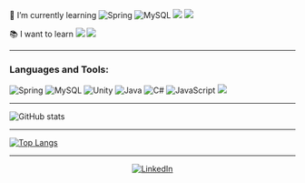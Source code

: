  🌱 I’m currently learning <img alt="Spring" src="https://img.shields.io/badge/spring-%236DB33F.svg?&style=for-the-badge&logo=spring&logoColor=white"/> <img alt="MySQL" src="https://img.shields.io/badge/mysql-%2300f.svg?&style=for-the-badge&logo=mysql&logoColor=white"/> <img src="https://img.shields.io/badge/PostgreSQL-316192?style=for-the-badge&logo=postgresql&logoColor=white">  <img src="https://img.shields.io/badge/Docker-2CA5E0?style=for-the-badge&logo=docker&logoColor=white">
 
 :books: I want to learn  <img src="https://img.shields.io/badge/MongoDB-4EA94B?style=for-the-badge&logo=mongodb&logoColor=white"> <img src="https://img.shields.io/badge/Amazon_AWS-232F3E?style=for-the-badge&logo=amazon-aws&logoColor=white">


 
 

---
### Languages and Tools:
<img alt="Spring" src="https://img.shields.io/badge/spring-%236DB33F.svg?&style=for-the-badge&logo=spring&logoColor=white"/> <img alt="MySQL" src="https://img.shields.io/badge/mysql-%2300f.svg?&style=for-the-badge&logo=mysql&logoColor=white"/> <img alt="Unity" src="https://img.shields.io/badge/unity-%23000000.svg?&style=for-the-badge&logo=unity&logoColor=white"/>
<img alt="Java" src="https://img.shields.io/badge/java-%23ED8B00.svg?&style=for-the-badge&logo=java&logoColor=white"/> <img alt="C#" src="https://img.shields.io/badge/c%23-%23239120.svg?&style=for-the-badge&logo=c-sharp&logoColor=white"/> <img alt="JavaScript" src="https://img.shields.io/badge/javascript-%23323330.svg?&style=for-the-badge&logo=javascript&logoColor=%23F7DF1E"/> <img src="https://img.shields.io/badge/Linux_Mint-87CF3E?style=for-the-badge&logo=linux-mint&logoColor=white">




---

![GitHub stats](https://github-readme-stats.vercel.app/api?username=Mduzgunn&theme=highcontrast&show_icons=true)



---

[![Top Langs](https://github-readme-stats.vercel.app/api/top-langs/?username=Mduzgunn&layout=compact)](https://github.com/anuraghazra/github-readme-stats)

---

<div align="center">

<a href="https://www.linkedin.com/in/melih-d%C3%BCzg%C3%BCn-177a8419a/" target="_blank"><img src="https://img.shields.io/badge/LinkedIn-%230077B5.svg?&style=flat-square&logo=linkedin&logoColor=white" alt="LinkedIn"></a>

 </div


